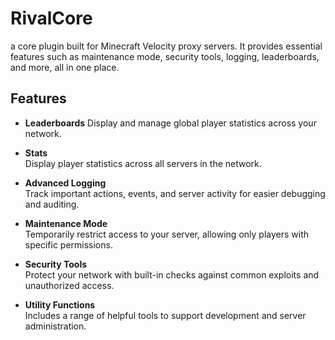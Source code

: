 # RivalCore

a core plugin built for Minecraft Velocity proxy servers. It provides essential features such as maintenance mode, security tools, logging, leaderboards, and more, all in one place.

## Features

- **Leaderboards**
  Display and manage global player statistics across your network.
  
- **Stats**  
  Display player statistics across all servers in the network.

- **Advanced Logging**  
  Track important actions, events, and server activity for easier debugging and auditing.

- **Maintenance Mode**  
  Temporarily restrict access to your server, allowing only players with specific permissions.

- **Security Tools**  
  Protect your network with built-in checks against common exploits and unauthorized access.

- **Utility Functions**  
  Includes a range of helpful tools to support development and server administration.
